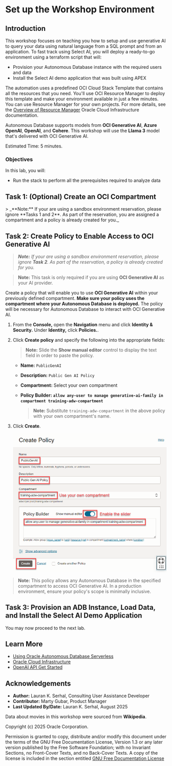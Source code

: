# Set up the Workshop Environment

<!---
comments syntax
--->

## Introduction

This workshop focuses on teaching you how to setup and use generative AI to query your data using natural language from a SQL prompt and from an application. To fast track using Select AI, you will deploy a ready-to-go environment using a terraform script that will:

* Provision your Autonomous Database instance with the required users and data
* Install the Select AI demo application that was built using APEX

The automation uses a predefined OCI Cloud Stack Template that contains all the resources that you need. You'll use OCI Resource Manager to deploy this template and make your environment available in just a few minutes. You can use Resource Manager for your own projects. For more details, see the [Overview of Resource Manager](https://docs.oracle.com/en-us/iaas/Content/ResourceManager/Concepts/resourcemanager.htm) Oracle Cloud Infrastructure documentation.

Autonomous Database supports models from **OCI Generative AI**, **Azure OpenAI**, **OpenAI**, and **Cohere**. This workshop will use the **Llama 3** model that's delivered with OCI Generative AI.

Estimated Time: 5 minutes.

### Objectives

In this lab, you will:

* Run the stack to perform all the prerequisites required to analyze data

<!---
Removed the following as Task 1 since we will start using OCI Generative AI

Sign up for Access to a Large Language Model (LLM)

Autonomous Database uses a large language model (LLM) to translate natural language to SQL. You can choose the LLM to use for your application.

Sign up for an **OpenAI** account as follows:

1. Click the following link to [create your OpenAI account](https://platform.openai.com/signup?launch). To create an account, you can use either an email address or a Google, Microsoft, or Apple account. In this workshop, we created a new account using the  **Continue with Google** option, and then followed the prompts.

      _**Important:** Make sure you create a paid account. API calls will fail if you use a free account._

      ![Create a new account](images/create-openai-account.png =50%x*)

    >**Note:** If you encounter problems creating a new account using an email address, then try using your Microsoft, Google, or Apple account instead of using an email address.

    Each LLM will have its own process for enabling access to its API. This workshop will use the **OpenAI GPT-3.5** model. This model requires that you sign up for a _paid developer account_. The cost for using OpenAI for this workshop is minimal, less than $ 1.

2. Create a **Paid developer account**. Navigate to the [Welcome to the OpenAI platform](https://platform.openai.com/) page. Click the account label, **Personal** in our example, and then select **Manage account** from the drop-down menu.

    ![Manage account](images/manage-account.png "")

3. On the **Organization settings** page, click **Billing**.

    ![Click Billing](images/click-billing.png "")

4. On the **Billing overview** page, click **Start payment plan**.

    ![Start payment plan](images/start-payment-plan.png "")

5. In the **What best describes you?** dialog box, click either **Individual** or **Company**. In this example, we will choose **Individual**.

    ![Click individual plan](images/click-individual-plan.png =75%x*)

6. Complete the **Set up payment plan** dialog box, and then **Continue**.

    ![Complete the payment plan dialog box](images/complete-payment-dialog.png =75%x*)

7. In the **Configure payment** dialog box, enter the dollar amount of the credit you want to purchase (between 5 and 50), and then click **Continue**. In this example, we chose **$ 5**.

    ![Credit amount dialog box](images/credit-amount.png =75%x*)

    A successful purchase message is displayed briefly. The **Billing overview** page is re-displayed. The updated credit balance is displayed. In our example the credit balance is now $10 because we had a free credit of $5 and we just purchased another $5.

    ![Credit balance dialog box](images/credit-balance.png " ")

Create a secret key as follows:

1. Click the following link to [create a new API secret key](https://platform.openai.com/account/api-keys). The secret key is used to sign requests to OpenAI's API. You will need it when creating a credential later. On the **API keys** page, click **Create new secret key**.

    ![Create a secret key](images/create-secret-key.png "")

3. The **Create new secret key** dialog box is displayed with the newly created secret key which is blurred in this example for security reasons. Click the **Copy** icon to copy the key to the clipboard (in MS-Windows) and then save it to a text editor of your choice as you'll need it when you set up your connection to the service. Next, click **Done**.

    ![Create a new secret](images/create-secret-key-db.png "")

    >**NOTE:** The secret key is only displayed once. You will need to create a new secret key if you lose this value.
--->

## Task 1: (Optional) Create an OCI Compartment

<if type="aiw2025-sandbox">
> _**Note:** If your are using a sandbox environment reservation, please ignore **Tasks 1 and 2**. As part of the reservation, you are assigned a compartment and a policy is already created for you._
</if>

[](include:iam-compartment-create-body.md)

## Task 2: Create Policy to Enable Access to OCI Generative AI

<if type="aiw2025-sandbox">

> _**Note:** If your are using a sandbox environment reservation, please ignore **Task 2**. As part of the reservation, a policy is already created for you._

</if>

>**Note:** This task is only required if you are using **OCI Generative AI** as your AI provider.

Create a policy that will enable you to use **OCI Generative AI** within your previously defined compartment. **Make sure your policy uses the compartment where your Autonomous Database is deployed.** The policy will be necessary for Autonomous Database to interact with OCI Generative AI.

1. From the **Console,** open the **Navigation** menu and click **Identity & Security.** Under **Identity,** click **Policies.**.

2. Click **Create policy** and specify the following into the appropriate fields:

    >**Note:** Slide the **Show manual editor** control to display the text field in order to paste the policy.

    * **Name:** `PublicGenAI`
    * **Description:** `Public Gen AI Policy`
    * **Compartment:** Select your own compartment
    * **Policy Builder:** **`allow any-user to manage generative-ai-family in compartment training-adw-compartment`**
    
        > **Note:** Substitute `training-adw-compartment` in the above policy with your own compartment's name.

3. Click **Create**.

    ![Create policy](./images/create-policy.png "")
    
>**Note:** This policy allows any Autonomous Database in the specified compartment to access OCI Generative AI. In a production environment, ensure your policy's scope is minimally inclusive.

## Task 3: Provision an ADB Instance, Load Data, and Install the Select AI Demo Application 

[](include:stacks-provision-adb-select-ai.md)

You may now proceed to the next lab.

## Learn More

* [Using Oracle Autonomous Database Serverless](https://docs.oracle.com/en/cloud/paas/autonomous-database/adbsa/index.html)
* [Oracle Cloud Infrastructure](https://docs.cloud.oracle.com/en-us/iaas/Content/GSG/Concepts/baremetalintro.htm)
* [OpenAI API Get Started](https://platform.openai.com/docs/introduction)

## Acknowledgements

* **Author:** Lauran K. Serhal, Consulting User Assistance Developer
* **Contributor:** Marty Gubar, Product Manager
* **Last Updated By/Date:** Lauran K. Serhal, August 2025

Data about movies in this workshop were sourced from **Wikipedia**.

Copyright (c) 2025 Oracle Corporation.

Permission is granted to copy, distribute and/or modify this document
under the terms of the GNU Free Documentation License, Version 1.3
or any later version published by the Free Software Foundation;
with no Invariant Sections, no Front-Cover Texts, and no Back-Cover Texts.
A copy of the license is included in the section entitled [GNU Free Documentation License](https://oracle-livelabs.github.io/adb/shared/adb-15-minutes/introduction/files/gnu-free-documentation-license.txt)
